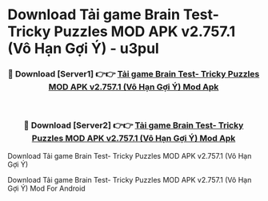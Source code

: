 # Download Tải game Brain Test- Tricky Puzzles MOD APK v2.757.1 (Vô Hạn Gợi Ý) - u3pul


<div align="center">
<h3>🔴 Download [Server1] 👉👉 <a href="https://apk-comot.site?title=Tải_game_Brain_Test-_Tricky_Puzzles_MOD_APK_v2.757.1_(Vô_Hạn_Gợi_Ý)">Tải game Brain Test- Tricky Puzzles MOD APK v2.757.1 (Vô Hạn Gợi Ý) Mod Apk</a></h3><br>
<h3>🔴 Download [Server2] 👉👉 <a href="https://apk-comot.site?title=Tải_game_Brain_Test-_Tricky_Puzzles_MOD_APK_v2.757.1_(Vô_Hạn_Gợi_Ý)">Tải game Brain Test- Tricky Puzzles MOD APK v2.757.1 (Vô Hạn Gợi Ý) Mod Apk</a></h3>
</div>



Download Tải game Brain Test- Tricky Puzzles MOD APK v2.757.1 (Vô Hạn Gợi Ý) 

Download Tải game Brain Test- Tricky Puzzles MOD APK v2.757.1 (Vô Hạn Gợi Ý) Mod For Android